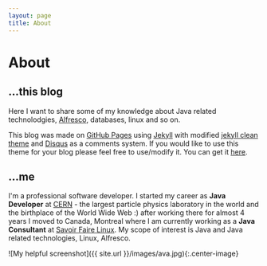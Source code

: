 ```yaml
---
layout: page
title: About
---
```


# About

## ...this blog

Here I want to share some of my knowledge about Java related technolodgies, [Alfresco](https://www.alfresco.com/), databases, linux and so on.

This blog was made on [GitHub Pages](https://pages.github.com/) using [Jekyll](https://jekyllrb.com/) with modified [jekyll clean theme](https://jekyllthemes.org/themes/jekyll-clean/) and [Disqus](https://disqus.com/) as a comments system. If you would like to use this theme for your blog please feel free to use/modify it. You can get it [here](https://github.com/streetturtle/jekyll-clean-dark).

## ...me

I'm a professional software developer. I started my career as **Java Developer** at [CERN](https://home.cern/about) - the largest particle physics laboratory in the world and the birthplace of the World Wide Web :) after working there for almost 4 years I moved to Canada, Montreal where I am currently working as a **Java Consultant** at [Savoir Faire Linux](https://www.savoirfairelinux.com/en/).
My scope of interest is Java and Java related technologies, Linux, Alfresco.

![My helpful screenshot]({{ site.url }}/images/ava.jpg){:.center-image}
